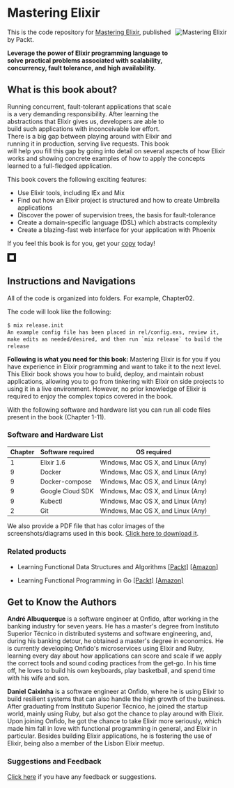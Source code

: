 # Mastering Elixir

<a href="https://www.packtpub.com/application-development/mastering-elixir?utm_source=github&utm_medium=repository&utm_campaign=9781788472678 "><img src="https://dz13w8afd47il.cloudfront.net/sites/default/files/imagecache/ppv4_main_book_cover/B08557_MockupCovernew.png" alt="Mastering Elixir" height="256px" align="right"></a>

This is the code repository for [Mastering Elixir](https://www.packtpub.com/application-development/mastering-elixir?utm_source=github&utm_medium=repository&utm_campaign=9781788472678), published by Packt.

**Leverage the power of Elixir programming language to solve practical problems associated with scalability, concurrency, fault tolerance, and high availability.**

## What is this book about?
Running concurrent, fault-tolerant applications that scale is a very demanding responsibility. After learning the abstractions that Elixir gives us, developers are able to build such applications with inconceivable low effort. There is a big gap between playing around with Elixir and running it in production, serving live requests. This book will help you fill this gap by going into detail on several aspects of how Elixir works and showing concrete examples of how to apply the concepts learned to a full-fledged application.

This book covers the following exciting features:
* Use Elixir tools, including IEx and Mix 
* Find out how an Elixir project is structured and how to create Umbrella applications 
* Discover the power of supervision trees, the basis for fault-tolerance 
* Create a domain-specific language (DSL) which abstracts complexity 
* Create a blazing-fast web interface for your application with Phoenix 

If you feel this book is for you, get your [copy](https://www.amazon.com/dp/1-788-47267-5) today!

<a href="https://www.packtpub.com/?utm_source=github&utm_medium=banner&utm_campaign=GitHubBanner"><img src="https://raw.githubusercontent.com/PacktPublishing/GitHub/master/GitHub.png" 
alt="https://www.packtpub.com/" border="5" /></a>

## Instructions and Navigations
All of the code is organized into folders. For example, Chapter02.

The code will look like the following:
```
$ mix release.init
An example config file has been placed in rel/config.exs, review it,
make edits as needed/desired, and then run `mix release` to build the release
```

**Following is what you need for this book:**
Mastering Elixir is for you if you have experience in Elixir programming and want to take it to the next level. This Elixir book shows you how to build, deploy, and maintain robust applications, allowing you to go from tinkering with Elixir on side projects to using it in a live environment. However, no prior knowledge of Elixir is required to enjoy the complex topics covered in the book.

With the following software and hardware list you can run all code files present in the book (Chapter 1-11).
### Software and Hardware List
| Chapter | Software required | OS required |
| -------- | ------------------------------------ | ----------------------------------- |
| 1 | Elixir 1.6 | Windows, Mac OS X, and Linux (Any) |
| 9 | Docker | Windows, Mac OS X, and Linux (Any) |
| 9 | Docker-compose | Windows, Mac OS X, and Linux (Any) |
| 9 | Google Cloud SDK | Windows, Mac OS X, and Linux (Any) |
| 9 | Kubectl | Windows, Mac OS X, and Linux (Any) |
| 2 | Git | Windows, Mac OS X, and Linux (Any) |

We also provide a PDF file that has color images of the screenshots/diagrams used in this book. [Click here to download it]().

### Related products
* Learning Functional Data Structures and Algorithms [[Packt]](https://www.packtpub.com/application-development/learning-functional-data-structures-and-algorithms?utm_source=github&utm_medium=repository&utm_campaign=9781785888731) [[Amazon]](https://www.amazon.com/dp/1-785-88873-0)

* Learning Functional Programming in Go [[Packt]](https://www.packtpub.com/application-development/learning-functional-programming-go?utm_source=github&utm_medium=repository&utm_campaign=9781787281394) [[Amazon]](https://www.amazon.com/dp/1-787-28139-6)

## Get to Know the Authors
**André Albuquerque**
is a software engineer at Onfido, after working in the banking industry for seven years. He has a master's degree from Instituto Superior Técnico in distributed systems and software engineering, and, during his banking detour, he obtained a master's degree in economics. He is currently developing Onfido's microservices using Elixir and Ruby, learning every day about how applications can score and scale if we apply the correct tools and sound coding practices from the get-go. In his time off, he loves to
build his own keyboards, play basketball, and spend time with his wife and son.

**Daniel Caixinha**
is a software engineer at Onfido, where he is using Elixir to build resilient systems that can also handle the high growth of the business. After graduating from Instituto Superior Técnico, he joined the startup world, mainly using Ruby, but also got the chance to play around with Elixir. Upon joining Onfido, he got the chance to take Elixir more seriously, which made him fall in love with functional programming in general, and Elixir in particular. Besides building Elixir applications, he is fostering the use of Elixir,
being also a member of the Lisbon Elixir meetup.

### Suggestions and Feedback
[Click here](https://docs.google.com/forms/d/e/1FAIpQLSdy7dATC6QmEL81FIUuymZ0Wy9vH1jHkvpY57OiMeKGqib_Ow/viewform) if you have any feedback or suggestions.


